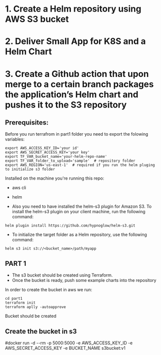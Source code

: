 # 1. Create a Helm repository using AWS S3 bucket
# 2. Deliver Small App for K8S and a Helm Chart
# 3. Create a Github action that upon merge to a certain branch packages the application’s Helm chart and pushes it to the S3 repository


## Prerequisites:

Before you run terrafrom in part1 folder you need to export the folowing variables:
```
export AWS_ACCESS_KEY_ID='your id'
export AWS_SECRET_ACCESS_KEY='your key'
export TF_VAR_bucket_name='your-helm-repo-name'
export TF_VAR_folder_to_upload='sample'  # repository folder
export AWS_REGION='us-east-1'  # required if you run the helm pluging to initialize s3 folder

```
Installed on the machine you're running this repo:
- aws cli 
- helm

- Also you need to have installed the helm-s3 plugin for Amazon S3. To install the helm-s3 plugin on your client machine, run the following command:
```
helm plugin install https://github.com/hypnoglow/helm-s3.git
```

- To initialize the target folder as a Helm repository, use the following command: 
``` 
helm s3 init s3://<bucket_name>/path/myapp
```



## PART 1

- The s3 bucket should be created using Terraform.
- Once the bucket is ready, push some example charts into the repository


In order to create the bucket in aws we run:
```
cd part1
terraform init
terraform aplly -autoapprove
```
Bucket should be created


## Create the bucket in s3




#docker run -d --rm -p 5000:5000 -e AWS_ACCESS_KEY_ID -e AWS_SECRET_ACCESS_KEY -e BUCKET_NAME s3bucket:v1